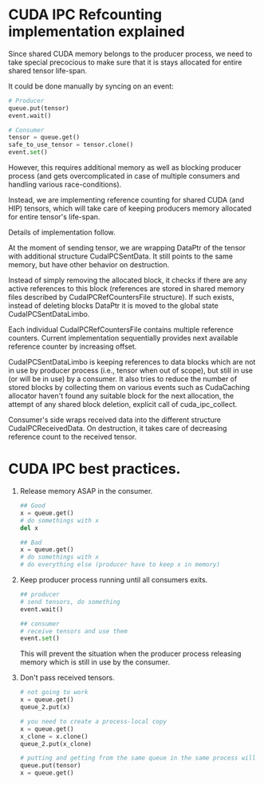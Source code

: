 # CUDA IPC Refcounting implementation explained

Since shared CUDA memory belongs to the producer process, we need to take special precocious to make sure that it is stays allocated for entire shared tensor life-span.

It could be done manually by syncing on an event:

```python
# Producer
queue.put(tensor)
event.wait()

# Consumer
tensor = queue.get()
safe_to_use_tensor = tensor.clone()
event.set()
```

However, this requires additional memory as well as blocking producer process (and gets overcomplicated in case of multiple consumers and handling various race-conditions).

Instead, we are implementing reference counting for shared CUDA (and HIP) tensors, which will take care of keeping producers memory allocated for entire tensor's life-span.

Details of implementation follow.

At the moment of sending tensor, we are wrapping DataPtr of the tensor with additional structure CudaIPCSentData. It still points to the same memory, but have other behavior on destruction.

Instead of simply removing the allocated block, it checks if there are any active references to this block (references are stored in shared memory files described by CudaIPCRefCountersFile structure). If such exists, instead of deleting blocks DataPtr it is moved to the global state CudaIPCSentDataLimbo.

Each individual CudaIPCRefCountersFile contains multiple reference counters. Current implementation sequentially provides next available reference counter by increasing offset.

CudaIPCSentDataLimbo is keeping references to data blocks which are not in use by producer process (i.e., tensor when out of scope), but still in use (or will be in use) by a consumer. It also tries to reduce the number of stored blocks by collecting them on various events such as CudaCaching allocator haven't found any suitable block for the next allocation, the attempt of any shared block deletion, explicit call of cuda_ipc_collect.

Consumer's side wraps received data into the different structure CudaIPCReceivedData. On destruction, it takes care of decreasing reference count to the received tensor.

# CUDA IPC best practices.

1. Release memory ASAP in the consumer.

    ```python
    ## Good
    x = queue.get()
    # do somethings with x
    del x

    ## Bad
    x = queue.get()
    # do somethings with x
    # do everything else (producer have to keep x in memory)
    ```

2. Keep producer process running until all consumers exits.

    ```python
    ## producer
    # send tensors, do something
    event.wait()

    ## consumer
    # receive tensors and use them
    event.set()
    ```

    This will prevent the situation when the producer process releasing memory which is still in use by the consumer.

3. Don't pass received tensors.

    ```python
    # not going to work
    x = queue.get()
    queue_2.put(x)

    # you need to create a process-local copy
    x = queue.get()
    x_clone = x.clone()
    queue_2.put(x_clone)

    # putting and getting from the same queue in the same process will likely end up with segfault
    queue.put(tensor)
    x = queue.get()
    ```
